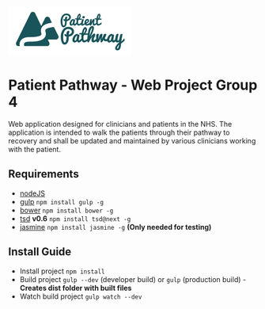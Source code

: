 ![Patient Pathway](app/images/logo.png)
# Patient Pathway - Web Project Group 4

Web application designed for clinicians and patients in the NHS. The application is intended to walk the patients through their pathway to recovery and shall be updated and maintained by various clinicians working with the patient.

## Requirements
- [nodeJS](http://nodejs.org/)
- [gulp](http://gulpjs.com/) `npm install gulp -g`
- [bower](http://bower.io/) `npm install bower -g`
- [tsd](http://definitelytyped.org/) **v0.6** `npm install tsd@next -g`
- [jasmine](http://jasmine.github.io/) `npm install jasmine -g` **(Only needed for testing)**

## Install Guide
- Install project `npm install`
- Build project `gulp --dev` (developer build) or `gulp` (production build) - **Creates dist folder with built files**
- Watch build project `gulp watch --dev`
